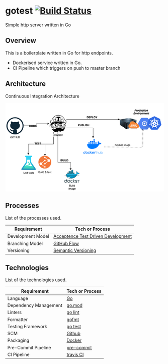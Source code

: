 # gotest [![Build Status](https://travis-ci.com/mfroes/gotest.svg?token=onas63qBL39kCorPgzps&branch=main)](https://travis-ci.com/mfroes/gotest)

Simple http server written in Go
## Overview

This is a boilerplate written in Go for http endpoints.

* Dockerised service written in Go.
* CI Pipeline which triggers on push to master branch

## Architecture

Continuous Integration Architecture

![arch](docs/arch.png)

## Processes

List of the processes used.

| Requirement       | Tech or Process                                              |
| ----------------- | ------------------------------------------------------------ |
| Development Model | [Acceptence Test Driven Development](https://en.wikipedia.org/wiki/Acceptance_test%E2%80%93driven_development) |
| Branching Model   | [GitHub Flow](https://githubflow.github.io/) |
| Versioning        | [Semantic Versioning](https://semver.org/)                   |

## Technologies

List of the technologies used.

| Requirement                 | Tech or Process                                              |
| --------------------------- | ------------------------------------------------------------ |
| Language                    | [Go](https://golang.org/doc/) |
| Dependency Management | [go.mod](https://golang.org/doc/modules/gomod-ref) |
| Linters                     | [go lint](https://github.com/golang/lint) |
| Formatter                   | [gofmt](https://golang.org/cmd/gofmt/) |
| Testing Framework           | [go test](https://golang.org/doc/code#Testing) |
| SCM                         | [Github](https://github.com/) |
| Packaging                   | [Docker](https://www.docker.com/) |
| Pre-Commit Pipeline         | [pre-commit](https://pre-commit.com/) |
| CI Pipeline                 | [travis CI](https://travis-ci.org) |